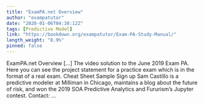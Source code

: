 ```yaml
---
title: "ExamPA.net Overview"
author: "exampatutor"
date: "2020-01-06T04:38:12Z"
tags: [Predictive Model]
link: "https://bookdown.org/exampatutor/Exam-PA-Study-Manual/"
length_weight: "8.9%"
pinned: false
---
```


ExamPA.net Overview [...] The video solution to the June 2019 Exam PA. Here you can see the project statement for a practice exam which is in the format of a real exam. Cheat Sheet Sample Sign up Sam Castillo is a predictive modeler at Milliman in Chicago, maintains a blog about the future of risk, and won the 2019 SOA Predictive Analytics and Fururism’s Jupyter contest. Contact: ...
